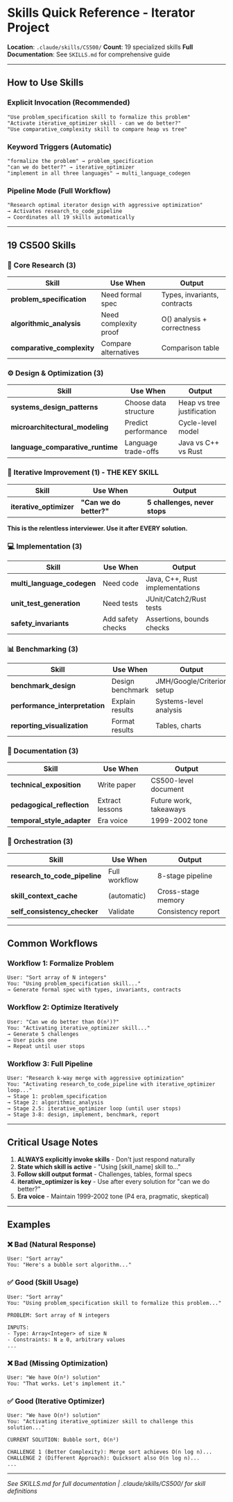# Skills Quick Reference - Iterator Project

**Location**: `.claude/skills/CS500/`
**Count**: 19 specialized skills
**Full Documentation**: See `SKILLS.md` for comprehensive guide

---

## How to Use Skills

### Explicit Invocation (Recommended)
```
"Use problem_specification skill to formalize this problem"
"Activate iterative_optimizer skill - can we do better?"
"Use comparative_complexity skill to compare heap vs tree"
```

### Keyword Triggers (Automatic)
```
"formalize the problem" → problem_specification
"can we do better?" → iterative_optimizer
"implement in all three languages" → multi_language_codegen
```

### Pipeline Mode (Full Workflow)
```
"Research optimal iterator design with aggressive optimization"
→ Activates research_to_code_pipeline
→ Coordinates all 19 skills automatically
```

---

## 19 CS500 Skills

### 🧠 Core Research (3)
| Skill | Use When | Output |
|-------|----------|--------|
| **problem_specification** | Need formal spec | Types, invariants, contracts |
| **algorithmic_analysis** | Need complexity proof | O() analysis + correctness |
| **comparative_complexity** | Compare alternatives | Comparison table |

### ⚙️ Design & Optimization (3)
| Skill | Use When | Output |
|-------|----------|--------|
| **systems_design_patterns** | Choose data structure | Heap vs tree justification |
| **microarchitectural_modeling** | Predict performance | Cycle-level model |
| **language_comparative_runtime** | Language trade-offs | Java vs C++ vs Rust |

### 🔄 Iterative Improvement (1) - **THE KEY SKILL**
| Skill | Use When | Output |
|-------|----------|--------|
| **iterative_optimizer** | **"Can we do better?"** | **5 challenges, never stops** |

**This is the relentless interviewer. Use it after EVERY solution.**

### 💻 Implementation (3)
| Skill | Use When | Output |
|-------|----------|--------|
| **multi_language_codegen** | Need code | Java, C++, Rust implementations |
| **unit_test_generation** | Need tests | JUnit/Catch2/Rust tests |
| **safety_invariants** | Add safety checks | Assertions, bounds checks |

### 📊 Benchmarking (3)
| Skill | Use When | Output |
|-------|----------|--------|
| **benchmark_design** | Design benchmark | JMH/Google/Criterion setup |
| **performance_interpretation** | Explain results | Systems-level analysis |
| **reporting_visualization** | Format results | Tables, charts |

### 🧾 Documentation (3)
| Skill | Use When | Output |
|-------|----------|--------|
| **technical_exposition** | Write paper | CS500-level document |
| **pedagogical_reflection** | Extract lessons | Future work, takeaways |
| **temporal_style_adapter** | Era voice | 1999-2002 tone |

### 🧩 Orchestration (3)
| Skill | Use When | Output |
|-------|----------|--------|
| **research_to_code_pipeline** | Full workflow | 8-stage pipeline |
| **skill_context_cache** | (automatic) | Cross-stage memory |
| **self_consistency_checker** | Validate | Consistency report |

---

## Common Workflows

### Workflow 1: Formalize Problem
```
User: "Sort array of N integers"
You: "Using problem_specification skill..."
→ Generate formal spec with types, invariants, contracts
```

### Workflow 2: Optimize Iteratively
```
User: "Can we do better than O(n²)?"
You: "Activating iterative_optimizer skill..."
→ Generate 5 challenges
→ User picks one
→ Repeat until user stops
```

### Workflow 3: Full Pipeline
```
User: "Research k-way merge with aggressive optimization"
You: "Activating research_to_code_pipeline with iterative_optimizer loop..."
→ Stage 1: problem_specification
→ Stage 2: algorithmic_analysis
→ Stage 2.5: iterative_optimizer loop (until user stops)
→ Stage 3-8: design, implement, benchmark, report
```

---

## Critical Usage Notes

1. **ALWAYS explicitly invoke skills** - Don't just respond naturally
2. **State which skill is active** - "Using [skill_name] skill to..."
3. **Follow skill output format** - Challenges, tables, formal specs
4. **iterative_optimizer is key** - Use after every solution for "can we do better?"
5. **Era voice** - Maintain 1999-2002 tone (P4 era, pragmatic, skeptical)

---

## Examples

### ❌ Bad (Natural Response)
```
User: "Sort array"
You: "Here's a bubble sort algorithm..."
```

### ✅ Good (Skill Usage)
```
User: "Sort array"
You: "Using problem_specification skill to formalize this problem..."

PROBLEM: Sort array of N integers

INPUTS:
- Type: Array<Integer> of size N
- Constraints: N ≥ 0, arbitrary values
...
```

### ❌ Bad (Missing Optimization)
```
User: "We have O(n²) solution"
You: "That works. Let's implement it."
```

### ✅ Good (Iterative Optimizer)
```
User: "We have O(n²) solution"
You: "Activating iterative_optimizer skill to challenge this solution..."

CURRENT SOLUTION: Bubble sort, O(n²)

CHALLENGE 1 (Better Complexity): Merge sort achieves O(n log n)...
CHALLENGE 2 (Different Approach): Quicksort also O(n log n)...
...
```

---

*See SKILLS.md for full documentation | .claude/skills/CS500/ for skill definitions*

